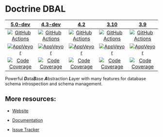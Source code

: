 # Doctrine DBAL

|                   [5.0-dev][5.0]                    |                   [4.3-dev][4.3]                    |                     [4.2][4.2]                      |                     [3.10][3.10]                      |                     [3.9][3.9]                      |
|:---------------------------------------------------:|:---------------------------------------------------:|:---------------------------------------------------:|:-----------------------------------------------------:|:---------------------------------------------------:|
|      [![GitHub Actions][GA 5.0 image]][GA 5.0]      |      [![GitHub Actions][GA 4.3 image]][GA 4.3]      |      [![GitHub Actions][GA 4.2 image]][GA 4.2]      |      [![GitHub Actions][GA 3.10 image]][GA 3.10]      |      [![GitHub Actions][GA 3.9 image]][GA 3.9]      |
|   [![AppVeyor][AppVeyor 5.0 image]][AppVeyor 5.0]   |   [![AppVeyor][AppVeyor 4.3 image]][AppVeyor 4.3]   |   [![AppVeyor][AppVeyor 4.2 image]][AppVeyor 4.2]   |   [![AppVeyor][AppVeyor 3.10 image]][AppVeyor 3.10]   |   [![AppVeyor][AppVeyor 3.9 image]][AppVeyor 3.9]   |
| [![Code Coverage][Coverage 5.0 image]][CodeCov 5.0] | [![Code Coverage][Coverage 4.3 image]][CodeCov 4.3] | [![Code Coverage][Coverage 4.2 image]][CodeCov 4.2] | [![Code Coverage][Coverage 3.10 image]][CodeCov 3.10] | [![Code Coverage][Coverage 3.9 image]][CodeCov 3.9] |

Powerful ***D***ata***B***ase ***A***bstraction ***L***ayer with many features for database schema introspection and schema management.

## More resources:

* [Website](http://www.doctrine-project.org/projects/dbal.html)
* [Documentation](http://docs.doctrine-project.org/projects/doctrine-dbal/en/latest/)
* [Issue Tracker](https://github.com/doctrine/dbal/issues)

  [Coverage 5.0 image]: https://codecov.io/gh/doctrine/dbal/branch/5.0.x/graph/badge.svg
  [5.0]: https://github.com/doctrine/dbal/tree/5.0.x
  [CodeCov 5.0]: https://codecov.io/gh/doctrine/dbal/branch/5.0.x
  [AppVeyor 5.0]: https://ci.appveyor.com/project/doctrine/dbal/branch/5.0.x
  [AppVeyor 5.0 image]: https://ci.appveyor.com/api/projects/status/i88kitq8qpbm0vie/branch/5.0.x?svg=true
  [GA 5.0]: https://github.com/doctrine/dbal/actions?query=workflow%3A%22Continuous+Integration%22+branch%3A5.0.x
  [GA 5.0 image]: https://github.com/doctrine/dbal/actions/workflows/continuous-integration.yml/badge.svg?branch=5.0.x

  [Coverage 4.3 image]: https://codecov.io/gh/doctrine/dbal/branch/4.3.x/graph/badge.svg
  [4.3]: https://github.com/doctrine/dbal/tree/4.3.x
  [CodeCov 4.3]: https://codecov.io/gh/doctrine/dbal/branch/4.3.x
  [AppVeyor 4.3]: https://ci.appveyor.com/project/doctrine/dbal/branch/4.3.x
  [AppVeyor 4.3 image]: https://ci.appveyor.com/api/projects/status/i88kitq8qpbm0vie/branch/4.3.x?svg=true
  [GA 4.3]: https://github.com/doctrine/dbal/actions?query=workflow%3A%22Continuous+Integration%22+branch%3A4.3.x
  [GA 4.3 image]: https://github.com/doctrine/dbal/actions/workflows/continuous-integration.yml/badge.svg?branch=4.3.x

  [Coverage 4.2 image]: https://codecov.io/gh/doctrine/dbal/branch/4.2.x/graph/badge.svg
  [4.2]: https://github.com/doctrine/dbal/tree/4.2.x
  [CodeCov 4.2]: https://codecov.io/gh/doctrine/dbal/branch/4.2.x
  [AppVeyor 4.2]: https://ci.appveyor.com/project/doctrine/dbal/branch/4.2.x
  [AppVeyor 4.2 image]: https://ci.appveyor.com/api/projects/status/i88kitq8qpbm0vie/branch/4.2.x?svg=true
  [GA 4.2]: https://github.com/doctrine/dbal/actions?query=workflow%3A%22Continuous+Integration%22+branch%3A4.2.x
  [GA 4.2 image]: https://github.com/doctrine/dbal/actions/workflows/continuous-integration.yml/badge.svg?branch=4.2.x

  [Coverage 3.10 image]: https://codecov.io/gh/doctrine/dbal/branch/3.10.x/graph/badge.svg
  [3.10]: https://github.com/doctrine/dbal/tree/3.10.x
  [CodeCov 3.10]: https://codecov.io/gh/doctrine/dbal/branch/3.10.x
  [AppVeyor 3.10]: https://ci.appveyor.com/project/doctrine/dbal/branch/3.10.x
  [AppVeyor 3.10 image]: https://ci.appveyor.com/api/projects/status/i88kitq8qpbm0vie/branch/3.10.x?svg=true
  [GA 3.10]: https://github.com/doctrine/dbal/actions?query=workflow%3A%22Continuous+Integration%22+branch%3A3.10.x
  [GA 3.10 image]: https://github.com/doctrine/dbal/actions/workflows/continuous-integration.yml/badge.svg?branch=3.10.x

  [Coverage 3.9 image]: https://codecov.io/gh/doctrine/dbal/branch/3.9.x/graph/badge.svg
  [3.9]: https://github.com/doctrine/dbal/tree/3.9.x
  [CodeCov 3.9]: https://codecov.io/gh/doctrine/dbal/branch/3.9.x
  [AppVeyor 3.9]: https://ci.appveyor.com/project/doctrine/dbal/branch/3.9.x
  [AppVeyor 3.9 image]: https://ci.appveyor.com/api/projects/status/i88kitq8qpbm0vie/branch/3.9.x?svg=true
  [GA 3.9]: https://github.com/doctrine/dbal/actions?query=workflow%3A%22Continuous+Integration%22+branch%3A3.9.x
  [GA 3.9 image]: https://github.com/doctrine/dbal/actions/workflows/continuous-integration.yml/badge.svg?branch=3.9.x
